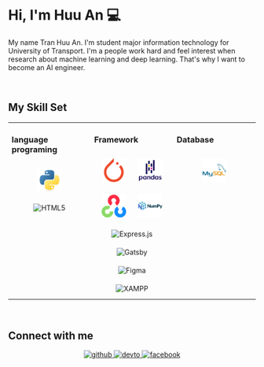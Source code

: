 # Hi, I'm Huu An :computer:
<div>
  <p>My name Tran Huu An. I'm student major information technology for University of Transport. I'm a people work hard and feel interest when research about machine learning and deep learning. That's why I want to become an AI engineer.</p>
</div>
<br>

## My Skill Set  
<table><tr><td valign="top" width="33%">

### language programing
<div align="center">  
<img style="margin: 10px" src="https://github.com/devicons/devicon/blob/master/icons/python/python-original.svg" alt="python" height="50" />  
<img style="margin: 10px" src="https://profilinator.rishav.dev/skills-assets/html5-original-wordmark.svg" alt="HTML5" height="50" />  

</div></td><td valign="top" width="33%">

### Framework  
<div align="center">  
<img style="margin: 10px" src="https://github.com/devicons/devicon/blob/master/icons/pytorch/pytorch-original.svg" alt="Pytorch" height="50" />  
<img style="margin: 10px" src="https://github.com/devicons/devicon/blob/master/icons/pandas/pandas-original-wordmark.svg" alt="Pandas" height="50" />  
<img style="margin: 10px" src="https://github.com/devicons/devicon/blob/master/icons/opencv/opencv-original.svg" alt="opencv" height="50" />  
<img style="margin: 10px" src="https://github.com/devicons/devicon/blob/master/icons/numpy/numpy-original-wordmark.svg" alt="numpy" height="50" />  
<img style="margin: 10px" src="https://profilinator.rishav.dev/skills-assets/express-original-wordmark.svg" alt="Express.js" height="50" />  
<img style="margin: 10px" src="https://profilinator.rishav.dev/skills-assets/gatsby.png" alt="Gatsby" height="50" />  
<img style="margin: 10px" src="https://profilinator.rishav.dev/skills-assets/figma-icon.svg" alt="Figma" height="50" />  
<img style="margin: 10px" src="https://profilinator.rishav.dev/skills-assets/xampp.png" alt="XAMPP" height="50" />  
</div></td><td valign="top" width="33%">

### Database  
<div align="center">  
<img style="margin: 10px" src="https://github.com/devicons/devicon/blob/master/icons/mysql/mysql-original-wordmark.svg" alt="mysql" height="50" />  
</div></td></tr></table>  

<br/>  

## Connect with me  
<div align="center">
<a href="https://github.com/tranhuuan1703/tranhuuan1703" target="_blank">
<img src=https://img.shields.io/badge/github-%2324292e.svg?&style=for-the-badge&logo=github&logoColor=white alt=github style="margin-bottom: 5px;" />
</a>
<a href="www.linkedin.com/in/ân-trần-520295234" target="_blank">
<img src=https://img.shields.io/badge/LinkedIn-0077B5?style=for-the-badge&logo=linkedin&logoColor=white alt=devto style="margin-bottom: 5px;" />
</a>
<a href="https://www.facebook.com/tranhuu.an.1069" target="_blank">
<img src=https://img.shields.io/badge/Facebook-Connect-brightgreen?style=for-the-badge&labelColor=black&logo=facebook alt=facebook style="margin-bottom: 5px;" />
</a>  
</div>  
  

<br/>  
